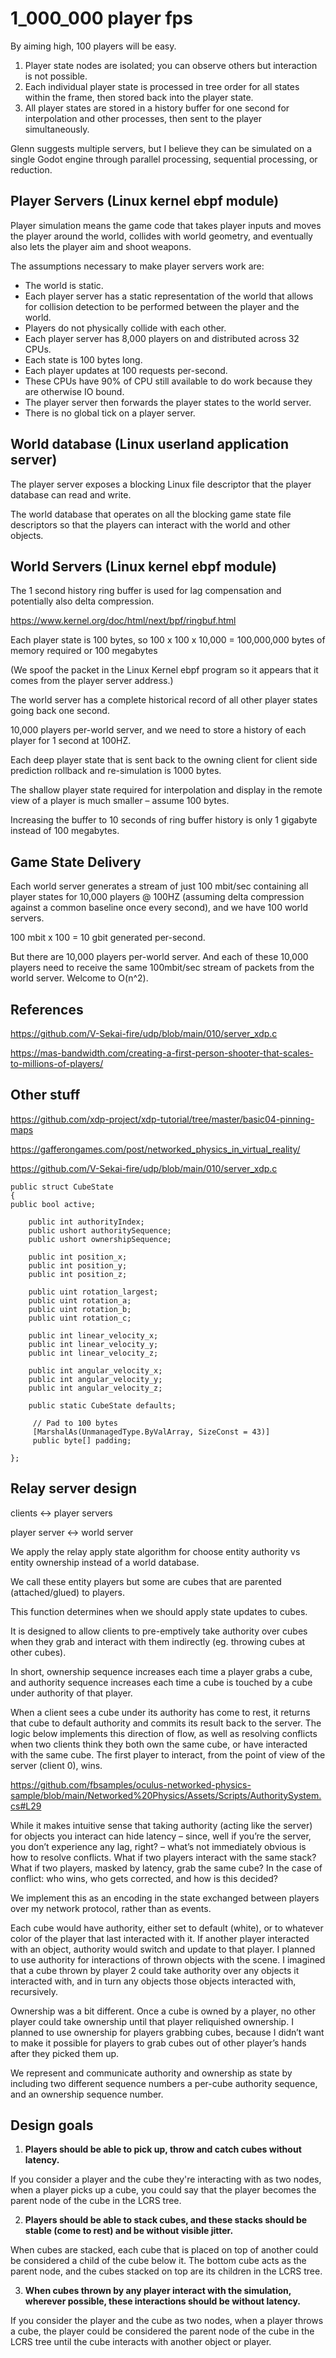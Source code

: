# 1_000_000 player fps

By aiming high, 100 players will be easy.

1. Player state nodes are isolated; you can observe others but interaction is not possible.
2. Each individual player state is processed in tree order for all states within the frame, then stored back into the player state.
3. All player states are stored in a history buffer for one second for interpolation and other processes, then sent to the player simultaneously.

Glenn suggests multiple servers, but I believe they can be simulated on a single Godot engine through parallel processing, sequential processing, or reduction.

## Player Servers (Linux kernel ebpf module)

Player simulation means the game code that takes player inputs and moves the player around the world, collides with world geometry, and eventually also lets the player aim and shoot weapons.

The assumptions necessary to make player servers work are:

- The world is static.
- Each player server has a static representation of the world that allows for collision detection to be performed between the player and the world.
- Players do not physically collide with each other.
- Each player server has 8,000 players on and distributed across 32 CPUs.
- Each state is 100 bytes long.
- Each player updates at 100 requests per-second.
- These CPUs have 90% of CPU still available to do work because they are otherwise IO bound.
- The player server then forwards the player states to the world server.
- There is no global tick on a player server.

## World database (Linux userland application server)

The player server exposes a blocking Linux file descriptor that the player database can read and write.

The world database that operates on all the blocking game state file descriptors so that the players can interact with the world and other objects.

## World Servers (Linux kernel ebpf module)

The 1 second history ring buffer is used for lag compensation and potentially also delta compression.

https://www.kernel.org/doc/html/next/bpf/ringbuf.html

Each player state is 100 bytes, so 100 x 100 x 10,000 = 100,000,000 bytes of memory required or 100 megabytes

(We spoof the packet in the Linux Kernel ebpf program so it appears that it comes from the player server address.)

The world server has a complete historical record of all other player states going back one second.

10,000 players per-world server, and we need to store a history of each player for 1 second at 100HZ.

Each deep player state that is sent back to the owning client for client side prediction rollback and re-simulation is 1000 bytes.

The shallow player state required for interpolation and display in the remote view of a player is much smaller – assume 100 bytes.

Increasing the buffer to 10 seconds of ring buffer history is only 1 gigabyte instead of 100 megabytes.

## Game State Delivery

Each world server generates a stream of just 100 mbit/sec containing all player states for 10,000 players @ 100HZ (assuming delta compression against a common baseline once every second), and we have 100 world servers.

100 mbit x 100 = 10 gbit generated per-second.

But there are 10,000 players per-world server. And each of these 10,000 players need to receive the same 100mbit/sec stream of packets from the world server. Welcome to O(n^2).

## References

https://github.com/V-Sekai-fire/udp/blob/main/010/server_xdp.c

https://mas-bandwidth.com/creating-a-first-person-shooter-that-scales-to-millions-of-players/

## Other stuff

https://github.com/xdp-project/xdp-tutorial/tree/master/basic04-pinning-maps

https://gafferongames.com/post/networked_physics_in_virtual_reality/

https://github.com/V-Sekai-fire/udp/blob/main/010/server_xdp.c

```
public struct CubeState
{
public bool active;

    public int authorityIndex;
    public ushort authoritySequence;
    public ushort ownershipSequence;

    public int position_x;
    public int position_y;
    public int position_z;

    public uint rotation_largest;
    public uint rotation_a;
    public uint rotation_b;
    public uint rotation_c;

    public int linear_velocity_x;
    public int linear_velocity_y;
    public int linear_velocity_z;

    public int angular_velocity_x;
    public int angular_velocity_y;
    public int angular_velocity_z;

    public static CubeState defaults;

     // Pad to 100 bytes
     [MarshalAs(UnmanagedType.ByValArray, SizeConst = 43)]
     public byte[] padding;

};
```

## Relay server design

clients <-> player servers

player server <-> world server

We apply the relay apply state algorithm for choose entity authority vs entity ownership instead of a world database.

We call these entity players but some are cubes that are parented (attached/glued) to players.

This function determines when we should apply state updates to cubes.

It is designed to allow clients to pre-emptively take authority over cubes when
they grab and interact with them indirectly (eg. throwing cubes at other cubes).

In short, ownership sequence increases each time a player grabs a cube, and authority
sequence increases each time a cube is touched by a cube under authority of that player.

When a client sees a cube under its authority has come to rest, it returns that cube to
default authority and commits its result back to the server. The logic below implements
this direction of flow, as well as resolving conflicts when two clients think they both
own the same cube, or have interacted with the same cube. The first player to interact,
from the point of view of the server (client 0), wins.

https://github.com/fbsamples/oculus-networked-physics-sample/blob/main/Networked%20Physics/Assets/Scripts/AuthoritySystem.cs#L29

While it makes intuitive sense that taking authority (acting like the server) for objects you interact can hide latency – since, well if you’re the server, you don’t experience any lag, right? – what’s not immediately obvious is how to resolve conflicts.
What if two players interact with the same stack? What if two players, masked by latency, grab the same cube? In the case of conflict: who wins, who gets corrected, and how is this decided?

We implement this as an encoding in the state exchanged between players over my network protocol, rather than as events.

Each cube would have authority, either set to default (white), or to whatever color of the player that last interacted with it. If another player interacted with an object, authority would switch and update to that player. I planned to use authority for interactions of thrown objects with the scene. I imagined that a cube thrown by player 2 could take authority over any objects it interacted with, and in turn any objects those objects interacted with, recursively.

Ownership was a bit different. Once a cube is owned by a player, no other player could take ownership until that player reliquished ownership. I planned to use ownership for players grabbing cubes, because I didn’t want to make it possible for players to grab cubes out of other player’s hands after they picked them up.

We represent and communicate authority and ownership as state by including two different sequence numbers a per-cube authority sequence, and an ownership sequence number.

## Design goals

1. **Players should be able to pick up, throw and catch cubes without latency.**

If you consider a player and the cube they're interacting with as two nodes, when a player picks up a cube, you could say that the player becomes the parent node of the cube in the LCRS tree.

2. **Players should be able to stack cubes, and these stacks should be stable (come to rest) and be without visible jitter.**

When cubes are stacked, each cube that is placed on top of another could be considered a child of the cube below it. The bottom cube acts as the parent node, and the cubes stacked on top are its children in the LCRS tree.

3. **When cubes thrown by any player interact with the simulation, wherever possible, these interactions should be without latency.**

If you consider the player and the cube as two nodes, when a player throws a cube, the player could be considered the parent node of the cube in the LCRS tree until the cube interacts with another object or player.
